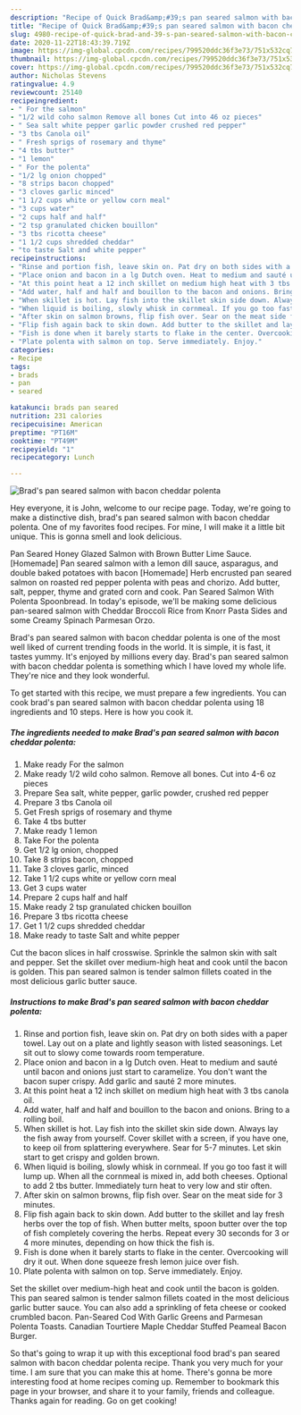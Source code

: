 ```yaml
---
description: "Recipe of Quick Brad&amp;#39;s pan seared salmon with bacon cheddar polenta"
title: "Recipe of Quick Brad&amp;#39;s pan seared salmon with bacon cheddar polenta"
slug: 4980-recipe-of-quick-brad-and-39-s-pan-seared-salmon-with-bacon-cheddar-polenta
date: 2020-11-22T18:43:39.719Z
image: https://img-global.cpcdn.com/recipes/799520ddc36f3e73/751x532cq70/brads-pan-seared-salmon-with-bacon-cheddar-polenta-recipe-main-photo.jpg
thumbnail: https://img-global.cpcdn.com/recipes/799520ddc36f3e73/751x532cq70/brads-pan-seared-salmon-with-bacon-cheddar-polenta-recipe-main-photo.jpg
cover: https://img-global.cpcdn.com/recipes/799520ddc36f3e73/751x532cq70/brads-pan-seared-salmon-with-bacon-cheddar-polenta-recipe-main-photo.jpg
author: Nicholas Stevens
ratingvalue: 4.9
reviewcount: 25140
recipeingredient:
- " For the salmon"
- "1/2 wild coho salmon Remove all bones Cut into 46 oz pieces"
- " Sea salt white pepper garlic powder crushed red pepper"
- "3 tbs Canola oil"
- " Fresh sprigs of rosemary and thyme"
- "4 tbs butter"
- "1 lemon"
- " For the polenta"
- "1/2 lg onion chopped"
- "8 strips bacon chopped"
- "3 cloves garlic minced"
- "1 1/2 cups white or yellow corn meal"
- "3 cups water"
- "2 cups half and half"
- "2 tsp granulated chicken bouillon"
- "3 tbs ricotta cheese"
- "1 1/2 cups shredded cheddar"
- "to taste Salt and white pepper"
recipeinstructions:
- "Rinse and portion fish, leave skin on. Pat dry on both sides with a paper towel. Lay out on a plate and lightly season with listed seasonings. Let sit out to slowy come towards room temperature."
- "Place onion and bacon in a lg Dutch oven. Heat to medium and sauté until bacon and onions just start to caramelize. You don&#39;t want the bacon super crispy. Add garlic and sauté 2 more minutes."
- "At this point heat a 12 inch skillet on medium high heat with 3 tbs canola oil."
- "Add water, half and half and bouillon to the bacon and onions. Bring to a rolling boil."
- "When skillet is hot. Lay fish into the skillet skin side down. Always lay the fish away from yourself. Cover skillet with a screen, if you have one, to keep oil from splattering everywhere. Sear for 5-7 minutes. Let skin start to get crispy and golden brown."
- "When liquid is boiling, slowly whisk in cornmeal. If you go too fast it will lump up. When all the cornmeal is mixed in, add both cheeses. Optional to add 2 tbs butter. Immediately turn heat to very low and stir often."
- "After skin on salmon browns, flip fish over. Sear on the meat side for 3 minutes."
- "Flip fish again back to skin down. Add butter to the skillet and lay fresh herbs over the top of fish. When butter melts, spoon butter over the top of fish completely covering the herbs. Repeat every 30 seconds for 3 or 4 more minutes, depending on how thick the fish is."
- "Fish is done when it barely starts to flake in the center. Overcooking will dry it out. When done squeeze fresh lemon juice over fish."
- "Plate polenta with salmon on top. Serve immediately. Enjoy."
categories:
- Recipe
tags:
- brads
- pan
- seared

katakunci: brads pan seared 
nutrition: 231 calories
recipecuisine: American
preptime: "PT16M"
cooktime: "PT49M"
recipeyield: "1"
recipecategory: Lunch

---
```



![Brad&#39;s pan seared salmon with bacon cheddar polenta](https://img-global.cpcdn.com/recipes/799520ddc36f3e73/751x532cq70/brads-pan-seared-salmon-with-bacon-cheddar-polenta-recipe-main-photo.jpg)

Hey everyone, it is John, welcome to our recipe page. Today, we're going to make a distinctive dish, brad&#39;s pan seared salmon with bacon cheddar polenta. One of my favorites food recipes. For mine, I will make it a little bit unique. This is gonna smell and look delicious.

Pan Seared Honey Glazed Salmon with Brown Butter Lime Sauce. [Homemade] Pan seared salmon with a lemon dill sauce, asparagus, and double baked potatoes with bacon [Homemade] Herb encrusted pan seared salmon on roasted red pepper polenta with peas and chorizo. Add butter, salt, pepper, thyme and grated corn and cook. Pan Seared Salmon With Polenta Spoonbread. In today&#39;s episode, we&#39;ll be making some delicious pan-seared salmon with Cheddar Broccoli Rice from Knorr Pasta Sides and some Creamy Spinach Parmesan Orzo.

Brad&#39;s pan seared salmon with bacon cheddar polenta is one of the most well liked of current trending foods in the world. It is simple, it is fast, it tastes yummy. It's enjoyed by millions every day. Brad&#39;s pan seared salmon with bacon cheddar polenta is something which I have loved my whole life. They're nice and they look wonderful.


To get started with this recipe, we must prepare a few ingredients. You can cook brad&#39;s pan seared salmon with bacon cheddar polenta using 18 ingredients and 10 steps. Here is how you cook it.

<!--inarticleads1-->

##### The ingredients needed to make Brad&#39;s pan seared salmon with bacon cheddar polenta:

1. Make ready  For the salmon
1. Make ready 1/2 wild coho salmon. Remove all bones. Cut into 4-6 oz pieces
1. Prepare  Sea salt, white pepper, garlic powder, crushed red pepper
1. Prepare 3 tbs Canola oil
1. Get  Fresh sprigs of rosemary and thyme
1. Take 4 tbs butter
1. Make ready 1 lemon
1. Take  For the polenta
1. Get 1/2 lg onion, chopped
1. Take 8 strips bacon, chopped
1. Take 3 cloves garlic, minced
1. Take 1 1/2 cups white or yellow corn meal
1. Get 3 cups water
1. Prepare 2 cups half and half
1. Make ready 2 tsp granulated chicken bouillon
1. Prepare 3 tbs ricotta cheese
1. Get 1 1/2 cups shredded cheddar
1. Make ready to taste Salt and white pepper


Cut the bacon slices in half crosswise. Sprinkle the salmon skin with salt and pepper. Set the skillet over medium-high heat and cook until the bacon is golden. This pan seared salmon is tender salmon fillets coated in the most delicious garlic butter sauce. 

<!--inarticleads2-->

##### Instructions to make Brad&#39;s pan seared salmon with bacon cheddar polenta:

1. Rinse and portion fish, leave skin on. Pat dry on both sides with a paper towel. Lay out on a plate and lightly season with listed seasonings. Let sit out to slowy come towards room temperature.
1. Place onion and bacon in a lg Dutch oven. Heat to medium and sauté until bacon and onions just start to caramelize. You don&#39;t want the bacon super crispy. Add garlic and sauté 2 more minutes.
1. At this point heat a 12 inch skillet on medium high heat with 3 tbs canola oil.
1. Add water, half and half and bouillon to the bacon and onions. Bring to a rolling boil.
1. When skillet is hot. Lay fish into the skillet skin side down. Always lay the fish away from yourself. Cover skillet with a screen, if you have one, to keep oil from splattering everywhere. Sear for 5-7 minutes. Let skin start to get crispy and golden brown.
1. When liquid is boiling, slowly whisk in cornmeal. If you go too fast it will lump up. When all the cornmeal is mixed in, add both cheeses. Optional to add 2 tbs butter. Immediately turn heat to very low and stir often.
1. After skin on salmon browns, flip fish over. Sear on the meat side for 3 minutes.
1. Flip fish again back to skin down. Add butter to the skillet and lay fresh herbs over the top of fish. When butter melts, spoon butter over the top of fish completely covering the herbs. Repeat every 30 seconds for 3 or 4 more minutes, depending on how thick the fish is.
1. Fish is done when it barely starts to flake in the center. Overcooking will dry it out. When done squeeze fresh lemon juice over fish.
1. Plate polenta with salmon on top. Serve immediately. Enjoy.


Set the skillet over medium-high heat and cook until the bacon is golden. This pan seared salmon is tender salmon fillets coated in the most delicious garlic butter sauce. You can also add a sprinkling of feta cheese or cooked crumbled bacon. Pan-Seared Cod With Garlic Greens and Parmesan Polenta Toasts. Canadian Tourtiere Maple Cheddar Stuffed Peameal Bacon Burger. 

So that's going to wrap it up with this exceptional food brad&#39;s pan seared salmon with bacon cheddar polenta recipe. Thank you very much for your time. I am sure that you can make this at home. There's gonna be more interesting food at home recipes coming up. Remember to bookmark this page in your browser, and share it to your family, friends and colleague. Thanks again for reading. Go on get cooking!
